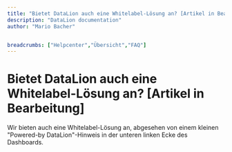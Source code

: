 ```yaml
---
title: "Bietet DataLion auch eine Whitelabel-Lösung an? [Artikel in Bearbeitung]"
description: "DataLion documentation"
author: "Mario Bacher"


breadcrumbs: ["Helpcenter","Übersicht","FAQ"]
---
```


# Bietet DataLion auch eine Whitelabel-Lösung an? [Artikel in Bearbeitung]

Wir bieten auch eine Whitelabel-Lösung an, abgesehen von einem kleinen "Powered-by DataLion"-Hinweis in der unteren linken Ecke des Dashboards.
